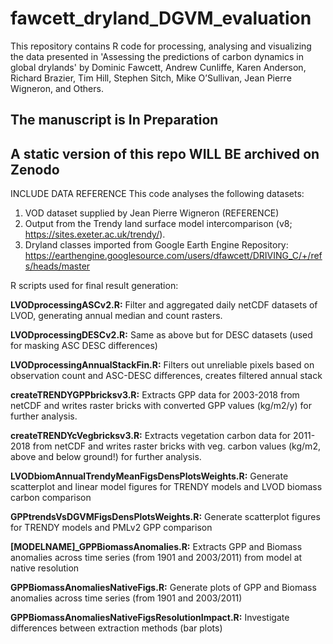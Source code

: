 # fawcett_dryland_DGVM_evaluation

This repository contains R code for processing, analysing and visualizing the 
data presented in 'Assessing the predictions of carbon dynamics in global 
drylands' by Dominic Fawcett, Andrew Cunliffe, Karen Anderson, Richard Brazier, 
Tim Hill, Stephen Sitch, Mike O’Sullivan, Jean Pierre Wigneron, and Others.

## The manuscript is In Preparation

## A static version of this repo WILL BE archived on Zenodo


INCLUDE DATA REFERENCE
This code analyses the following datasets:
1) VOD dataset supplied by Jean Pierre Wigneron (REFERENCE)
2) Output from the Trendy land surface model intercomparison (v8; https://sites.exeter.ac.uk/trendy/).
3) Dryland classes imported from Google Earth Engine Repository: https://earthengine.googlesource.com/users/dfawcett/DRIVING_C/+/refs/heads/master


R scripts used for final result generation:

**LVODprocessingASCv2.R:** Filter and aggregated daily netCDF datasets of LVOD, generating annual median and count rasters.

**LVODprocessingDESCv2.R:** Same as above but for DESC datasets (used for masking ASC DESC differences)

**LVODprocessingAnnualStackFin.R:** Filters out unreliable pixels based on observation count and ASC-DESC differences, creates filtered annual stack

**createTRENDYGPPbricksv3.R:** Extracts GPP data for 2003-2018 from netCDF and writes raster bricks with converted GPP values (kg/m2/y) for further analysis.

**createTRENDYcVegbricksv3.R:** Extracts vegetation carbon data for 2011-2018 from netCDF and writes raster bricks with veg. carbon values (kg/m2, above and below ground!) for further analysis.

**LVODbiomAnnualTrendyMeanFigsDensPlotsWeights.R:** Generate scatterplot and linear model figures for TRENDY models and LVOD biomass carbon comparison

**GPPtrendsVsDGVMFigsDensPlotsWeights.R:** Generate scatterplot figures for TRENDY models and PMLv2 GPP comparison

**[MODELNAME]_GPPBiomassAnomalies.R:** Extracts GPP and Biomass anomalies across time series (from 1901 and 2003/2011) from model at native resolution

**GPPBiomassAnomaliesNativeFigs.R:** Generate plots of GPP and Biomass anomalies across time series (from 1901 and 2003/2011)

**GPPBiomassAnomaliesNativeFigsResolutionImpact.R:** Investigate differences between extraction methods (bar plots)
